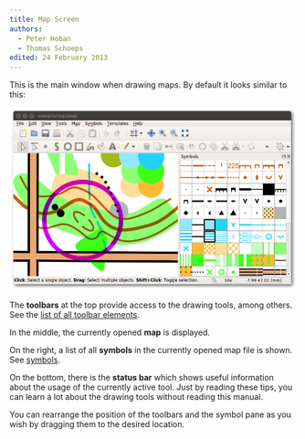 ```yaml
---
title: Map Screen
authors:
  - Peter Hoban
  - Thomas Schoeps
edited: 24 February 2013
---
```


This is the main window when drawing maps. By default it looks similar to this:

![ ](images/main_window.png)

The **toolbars** at the top provide access to the drawing tools, among others. See the [list of all toolbar elements](toolbars.md).

In the middle, the currently opened **map** is displayed.

On the right, a list of all **symbols** in the currently opened map file is shown. See [symbols](symbol_dock_widget.md).

On the bottom, there is the **status bar** which shows useful information about the usage of the currently active tool. Just by reading these tips, you can learn a lot about the drawing tools without reading this manual.

You can rearrange the position of the toolbars and the symbol pane as you wish by dragging them to the desired location.
